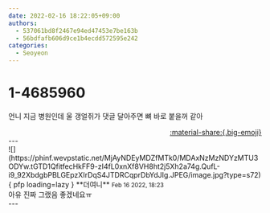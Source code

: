 ```yaml
---
date: 2022-02-16 18:22:05+09:00
authors:
  - 537061bd8f2467e94ed47453e7be163b
  - 56bdfafb606d9ce1b4ecdd572595e242
categories:
  - Seoyeon
---
```


# 1-4685960

<div class="post-container" markdown="1">
<div class="content-container md-sidebar__scrollwrap" markdown="1">

언니 지금 병원인데 울 갱얼쥐가 댓글 달아주면 뼈 바로 붙을꺼 같아

</div>
</div>

<div style="text-align: right;" markdown="1">
<a href="https://weverse.io/fromis9/fanpost/1-4685960" style="text-align: right;">:material-share:{.big-emoji}</a>
</div>
---

<div class="comments-container md-sidebar__scrollwrap" markdown="1">
<div class="comment" markdown="1">
<div class='id-container' markdown="1">
![](https://phinf.wevpstatic.net/MjAyNDEyMDZfMTk0/MDAxNzMzNDYzMTU3ODYw.tGTD1QfitfecHkFF9-zI4fL0xnXf8VH8ht2j5Xh2a74g.QufL-i9_92XbdgbPBLGEpzXIrDqS4JTDRCqprDbYdJIg.JPEG/image.jpg?type=s72){ pfp loading=lazy }
**<span class="artist">더여니</span>** <small>Feb 16 2022, 18:23</small><br>
</div>
<div class='comment-body' markdown="1">
아유 진짜 그랬음 좋겠네요ㅠ
</div>
</div>
</div>
---

